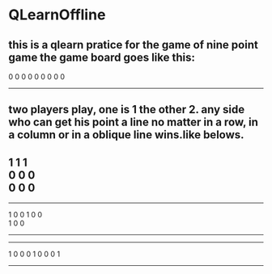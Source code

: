 # QLearnOffline
this is a qlearn pratice for the game of nine point game
the game board goes like this:
------
0 0 0
0 0 0 
0 0 0 

------
two players play, one is 1 the other 2.
any side who can get his point a line no matter in a row, in a column or in a oblique line wins.like belows.
-----
1 1 1  
0 0 0  
0 0 0 
----- 
-----
1 0 0 
1 0 0  
1 0 0
 	
-----
-----
1 0 0
0 1 0
0 0 1

-----
